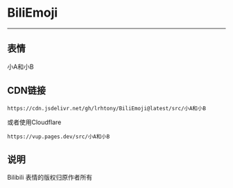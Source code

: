 # BiliEmoji
---
## 表情
小A和小B
## CDN链接
```
https://cdn.jsdelivr.net/gh/lrhtony/BiliEmoji@latest/src/小A和小B
```
或者使用Cloudflare
```
https://vup.pages.dev/src/小A和小B
```
## 说明
Bilibili 表情的版权归原作者所有
